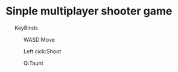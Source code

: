 <h1>Sinple multiplayer shooter game</h1>
<ul>KeyBinds
  <ul>WASD:Move</ul>
  <ul>Left cick:Shoot</ul>
  <ul>Q:Taunt</ul>
</ul>
